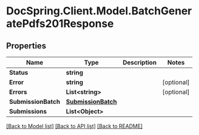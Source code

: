 # DocSpring.Client.Model.BatchGeneratePdfs201Response

## Properties

Name | Type | Description | Notes
------------ | ------------- | ------------- | -------------
**Status** | **string** |  | 
**Error** | **string** |  | [optional] 
**Errors** | **List&lt;string&gt;** |  | [optional] 
**SubmissionBatch** | [**SubmissionBatch**](SubmissionBatch.md) |  | 
**Submissions** | **List&lt;Object&gt;** |  | 

[[Back to Model list]](../README.md#documentation-for-models) [[Back to API list]](../README.md#documentation-for-api-endpoints) [[Back to README]](../README.md)

